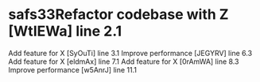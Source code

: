 # safs33Refactor codebase with Z [WtIEWa] line 2.1
Add feature for X [SyOuTi] line 3.1
Improve performance [JEGYRV] line 6.3
Add feature for X [eldmAx] line 7.1
Add feature for X [0rAmWA] line 8.3
Improve performance [w5AnrJ] line 11.1
